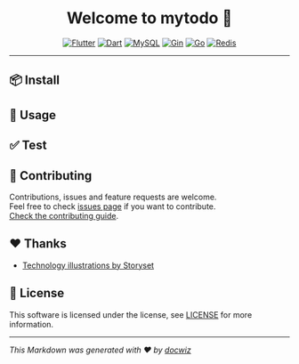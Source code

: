 <h1 align="center">Welcome to mytodo 👋</h1>
<center>

[![Flutter](https://img.shields.io/badge/Flutter-%2302569B.svg?logo=flutter&logoColor=white&style=for-the-badge)](https://flutter.dev/) [![Dart](https://img.shields.io/badge/Dart-%5E3.7.0-%230175C2.svg?logo=dart&logoColor=white&style=for-the-badge)](https://dart.dev/) [![MySQL](https://img.shields.io/badge/MySQL-%234479A1.svg?logo=mysql&logoColor=white&style=for-the-badge)](https://www.mysql.com/) [![Gin](https://img.shields.io/badge/Gin-v1.10.0-%23ffffff.svg?logo=go&logoColor=blue&style=for-the-badge)](https://github.com/gin-gonic/gin) [![Go](https://img.shields.io/badge/Go-1.23.5-%2300ADD8.svg?logo=go&logoColor=white&style=for-the-badge)](https://golang.org/) [![Redis](https://img.shields.io/badge/redis-%23DD0031.svg?logo=redis&logoColor=white&style=for-the-badge)](https://redis.io/)

</center>

---

<center>

<!-- projectStatistics -->

</center>

> <!-- projectDescription -->

## 📦 Install
<!-- description -->

## 🚀 Usage
<!-- description -->

## ✅ Test
<!-- description -->

## 🤝 Contributing

Contributions, issues and feature requests are welcome.<br />
Feel free to check [issues page](https://github.com/Ansurfen/mytodo/issues) if you want to contribute.<br />
[Check the contributing guide](./CONTRIBUTING.md).<br />

## ❤️ Thanks

- <a href="https://storyset.com/technology">Technology illustrations by Storyset</a>

## 📝 License

This software is licensed under the <!-- license --> license, see [LICENSE](./LICENSE) for more information.

---

_This Markdown was generated with ❤️ by [docwiz](https://github.com/ansurfen/docwiz)_